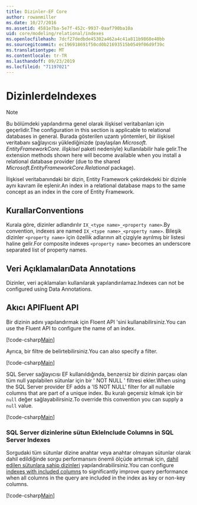 ```yaml
---
title: Dizinler-EF Core
author: rowanmiller
ms.date: 10/27/2016
ms.assetid: 4581e7ba-5e7f-452c-9937-0aaf790ba10a
uid: core/modeling/relational/indexes
ms.openlocfilehash: 7dcf27dedbde45302a462a4c41a811b9868e40bb
ms.sourcegitcommit: ec196918691f50cd0b21693515b0549f06d9f39c
ms.translationtype: MT
ms.contentlocale: tr-TR
ms.lasthandoff: 09/23/2019
ms.locfileid: "71197021"
---
```

# <a name="indexes"></a><span data-ttu-id="e30e1-102">Dizinlerde</span><span class="sxs-lookup"><span data-stu-id="e30e1-102">Indexes</span></span>

> [!NOTE]  
> <span data-ttu-id="e30e1-103">Bu bölümdeki yapılandırma genel olarak ilişkisel veritabanları için geçerlidir.</span><span class="sxs-lookup"><span data-stu-id="e30e1-103">The configuration in this section is applicable to relational databases in general.</span></span> <span data-ttu-id="e30e1-104">Burada gösterilen uzantı yöntemleri, bir ilişkisel veritabanı sağlayıcısı yüklediğinizde (paylaşılan *Microsoft. EntityFrameworkCore. ilişkisel* paketi nedeniyle) kullanılabilir hale gelir.</span><span class="sxs-lookup"><span data-stu-id="e30e1-104">The extension methods shown here will become available when you install a relational database provider (due to the shared *Microsoft.EntityFrameworkCore.Relational* package).</span></span>

<span data-ttu-id="e30e1-105">İlişkisel veritabanındaki bir dizin, Entity Framework çekirdekdeki bir dizinle aynı kavram ile eşlenir.</span><span class="sxs-lookup"><span data-stu-id="e30e1-105">An index in a relational database maps to the same concept as an index in the core of Entity Framework.</span></span>

## <a name="conventions"></a><span data-ttu-id="e30e1-106">Kurallar</span><span class="sxs-lookup"><span data-stu-id="e30e1-106">Conventions</span></span>

<span data-ttu-id="e30e1-107">Kurala göre, dizinler adlandırılır `IX_<type name>_<property name>`.</span><span class="sxs-lookup"><span data-stu-id="e30e1-107">By convention, indexes are named `IX_<type name>_<property name>`.</span></span> <span data-ttu-id="e30e1-108">Bileşik dizinler `<property name>` için özellik adlarının alt çizgiyle ayrılmış bir listesi haline gelir.</span><span class="sxs-lookup"><span data-stu-id="e30e1-108">For composite indexes `<property name>` becomes an underscore separated list of property names.</span></span>

## <a name="data-annotations"></a><span data-ttu-id="e30e1-109">Veri Açıklamaları</span><span class="sxs-lookup"><span data-stu-id="e30e1-109">Data Annotations</span></span>

<span data-ttu-id="e30e1-110">Dizinler, veri açıklamaları kullanılarak yapılandırılamaz.</span><span class="sxs-lookup"><span data-stu-id="e30e1-110">Indexes can not be configured using Data Annotations.</span></span>

## <a name="fluent-api"></a><span data-ttu-id="e30e1-111">Akıcı API</span><span class="sxs-lookup"><span data-stu-id="e30e1-111">Fluent API</span></span>

<span data-ttu-id="e30e1-112">Bir dizinin adını yapılandırmak için Floent API 'sini kullanabilirsiniz.</span><span class="sxs-lookup"><span data-stu-id="e30e1-112">You can use the Fluent API to configure the name of an index.</span></span>

[!code-csharp[Main](../../../../samples/core/Modeling/FluentAPI/Relational/IndexName.cs?name=Model&highlight=9)]

<span data-ttu-id="e30e1-113">Ayrıca, bir filtre de belirtebilirsiniz.</span><span class="sxs-lookup"><span data-stu-id="e30e1-113">You can also specify a filter.</span></span>

[!code-csharp[Main](../../../../samples/core/Modeling/FluentAPI/Relational/IndexFilter.cs?name=Model&highlight=9)]

<span data-ttu-id="e30e1-114">SQL Server sağlayıcısı EF kullanıldığında, benzersiz bir dizinin parçası olan tüm null yapılabilen sütunlar için bir ' NOT NULL ' filtresi ekler.</span><span class="sxs-lookup"><span data-stu-id="e30e1-114">When using the SQL Server provider EF adds a 'IS NOT NULL' filter for all nullable columns that are part of a unique index.</span></span> <span data-ttu-id="e30e1-115">Bu kuralı geçersiz kılmak için bir `null` değer sağlayabilirsiniz.</span><span class="sxs-lookup"><span data-stu-id="e30e1-115">To override this convention you can supply a `null` value.</span></span>

[!code-csharp[Main](../../../../samples/core/Modeling/FluentAPI/Relational/IndexNoFilter.cs?name=Model&highlight=10)]

### <a name="include-columns-in-sql-server-indexes"></a><span data-ttu-id="e30e1-116">SQL Server dizinlerine sütun Ekle</span><span class="sxs-lookup"><span data-stu-id="e30e1-116">Include Columns in SQL Server Indexes</span></span>

<span data-ttu-id="e30e1-117">Sorgudaki tüm sütunlar dizine anahtar veya anahtar olmayan sütunlar olarak dahil edildiğinde sorgu performansını önemli ölçüde artırmak için, [dahil edilen sütunlara sahip dizinleri](https://docs.microsoft.com/sql/relational-databases/indexes/create-indexes-with-included-columns) yapılandırabilirsiniz.</span><span class="sxs-lookup"><span data-stu-id="e30e1-117">You can configure [indexes with included columns](https://docs.microsoft.com/sql/relational-databases/indexes/create-indexes-with-included-columns) to significantly improve query performance when all columns in the query are included in the index as key or non-key columns.</span></span>

[!code-csharp[Main](../../../../samples/core/Modeling/FluentAPI/Relational/ForSqlServerHasIndex.cs?name=Model)]
